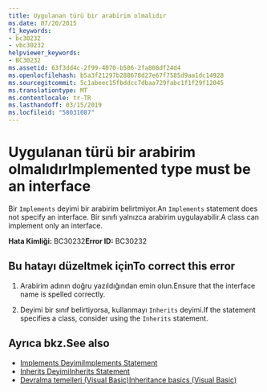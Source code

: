 ```yaml
---
title: Uygulanan türü bir arabirim olmalıdır
ms.date: 07/20/2015
f1_keywords:
- bc30232
- vbc30232
helpviewer_keywords:
- BC30232
ms.assetid: 63f3dd4c-2f99-4070-b506-2fa808df24d4
ms.openlocfilehash: b5a3f21297b288678d27e67f7585d9aa1dc14928
ms.sourcegitcommit: 5c1abeec15fbddcc7dbaa729fabc1f1f29f12045
ms.translationtype: MT
ms.contentlocale: tr-TR
ms.lasthandoff: 03/15/2019
ms.locfileid: "58031087"
---
```

# <a name="implemented-type-must-be-an-interface"></a><span data-ttu-id="7f99c-102">Uygulanan türü bir arabirim olmalıdır</span><span class="sxs-lookup"><span data-stu-id="7f99c-102">Implemented type must be an interface</span></span>
<span data-ttu-id="7f99c-103">Bir `Implements` deyimi bir arabirim belirtmiyor.</span><span class="sxs-lookup"><span data-stu-id="7f99c-103">An `Implements` statement does not specify an interface.</span></span> <span data-ttu-id="7f99c-104">Bir sınıfı yalnızca arabirim uygulayabilir.</span><span class="sxs-lookup"><span data-stu-id="7f99c-104">A class can implement only an interface.</span></span>  
  
 <span data-ttu-id="7f99c-105">**Hata Kimliği:** BC30232</span><span class="sxs-lookup"><span data-stu-id="7f99c-105">**Error ID:** BC30232</span></span>  
  
## <a name="to-correct-this-error"></a><span data-ttu-id="7f99c-106">Bu hatayı düzeltmek için</span><span class="sxs-lookup"><span data-stu-id="7f99c-106">To correct this error</span></span>  
  
1.  <span data-ttu-id="7f99c-107">Arabirim adının doğru yazıldığından emin olun.</span><span class="sxs-lookup"><span data-stu-id="7f99c-107">Ensure that the interface name is spelled correctly.</span></span>  
  
2.  <span data-ttu-id="7f99c-108">Deyimi bir sınıf belirtiyorsa, kullanmayı `Inherits` deyimi.</span><span class="sxs-lookup"><span data-stu-id="7f99c-108">If the statement specifies a class, consider using the `Inherits` statement.</span></span>  
  
## <a name="see-also"></a><span data-ttu-id="7f99c-109">Ayrıca bkz.</span><span class="sxs-lookup"><span data-stu-id="7f99c-109">See also</span></span>

- [<span data-ttu-id="7f99c-110">Implements Deyimi</span><span class="sxs-lookup"><span data-stu-id="7f99c-110">Implements Statement</span></span>](../../visual-basic/language-reference/statements/implements-statement.md)
- [<span data-ttu-id="7f99c-111">Inherits Deyimi</span><span class="sxs-lookup"><span data-stu-id="7f99c-111">Inherits Statement</span></span>](../../visual-basic/language-reference/statements/inherits-statement.md)
- [<span data-ttu-id="7f99c-112">Devralma temelleri (Visual Basic)</span><span class="sxs-lookup"><span data-stu-id="7f99c-112">Inheritance basics (Visual Basic)</span></span>](~/docs/visual-basic/programming-guide/language-features/objects-and-classes/inheritance-basics.md)
